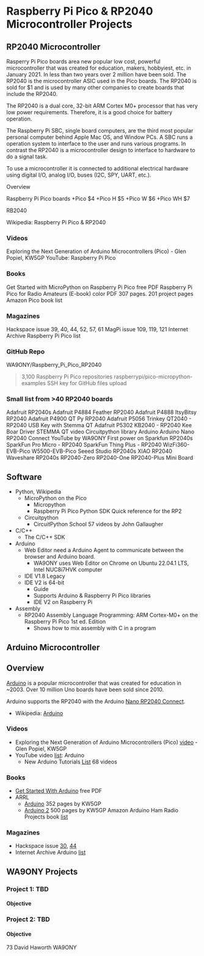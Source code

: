 # Raspberry Pi Pico & RP2040 Microcontroller Projects

## RP2040 Microcontroller

Rasperry Pi Pico boards area  new popular low cost, powerful microcontroller that was created for education, makers, hobbyiest, etc. in January 2021. In less than two years over 2 million have been sold.  The RP2040 is the microcontroller ASIC used in the Pico boards.  The RP2040 is sold for $1 and is used by many other companies to create boards that include the RP2040.

The RP2040 is a dual core, 32-bit ARM Cortex M0+ processor that has very low power requirements. Therefore, it is a good choice for battery operation.

The Raspberry Pi SBC, single board computers, are the third most popular personal computer behind Apple Mac OS, and Window PCs.  A SBC runs a operation system to interface to the user and runs various programs.  In contrast the RP2040 is a microcontroller design to interface to hardware to do a signal task. 

To use a microcontroller it is connected to additional electrical hardware using digital I/O, analog I/O, buses (I2C, SPY, UART, etc.).

Overview

Raspberry Pi Pico boards
+Pico $4
+Pico H $5
+Pico W $6
+Pico WH $7

RB2040

Wikipedia: Raspberry Pi Pico & RP2040

### Videos
Exploring the Next Generation of Arduino Microcontrollers (Pico) - Glen Popiel, KW5GP
YouTube: Raspberry Pi Pico
### Books
Get Started with MicroPython on Raspberry Pi Pico free PDF
Raspberry Pi Pico for Radio Amateurs (E-book) color PDF 307 pages. 201 project pages 
Amazon Pico book list
### Magazines
Hackspace issue 39, 40, 44, 52, 57, 61
MagPi issue 109, 119, 121
Internet Archive Raspberry Pi Pico list
### GitHub Repo
WA9ONY/Raspberry_Pi_Pico_RP2040
>3,100 Raspberry Pi Pico repositories
raspberrypi/pico-micropython-examples
SSH key for GitHub files upload
### Small list from >40 RP2040 boards
Adafruit
RP2040s
Adafruit P4884 Feather RP2040 
Adafruit P4888 ItsyBitsy RP2040
Adafruit P4900 QT Py RP2040
Adafruit P5056 Trinkey QT2040 - RP2040 USB Key with Stemma QT
Adafruit P5302 KB2040 - RP2040 Kee Boar Driver
STEMMA QT video
Circuitpython library
Arduino
Arduino Nano RP2040 Connect
YouTube by WA9ONY
First power on
Sparkfun 
RP2040s
SparkFun Pro Micro - RP2040
SparkFun Thing Plus - RP2040
WizFi360-EVB-Pico
W5500-EVB-Pico
Seeed Studio
RP2040s
XIAO RP2040
Waveshare
RP2040s
RP2040-Zero
RP2040-One
RP2040-Plus Mini Board
## Software
+ Python, Wikipedia
  - MicroPython on the Pico
    * Micropython
    * Raspberry Pi Pico Python SDK
Quick reference for the RP2
  - Circuitpython
    * CircuitPython School 57 videos by John Gallaugher
+ C/C++
  - The C/C++ SDK
+ Arduino
  - Web Editor need a Arduino Agent to communicate between the browser and Arduino board.
    * WA9ONY uses Web Editor on Chrome on Ubuntu 22.04.1 LTS, Intel NUC8i7HVK computer
  - IDE V1.8 Legacy
  - IDE V2 is 64-bit
    * Guide
    + Supports Arduino & Raspberry Pi Pico libraries
    - IDE V2 on Raspberry Pi
+ Assembly
  - RP2040 Assembly Language Programming: ARM Cortex-M0+ on the Raspberry Pi Pico 1st ed. Edition
    * Shows how to mix assembly with C in a program
 
 
## Arduino Microcontroller 
## Overview 
[Arduino](https://www.arduino.cc/) is a popular microcontroller that was created for education in ~2003. Over 10 million Uno boards have been sold since 2010.  

Arduino supports the RP2040 with the Arduino [Nano RP2040 Connect](https://store-usa.arduino.cc/products/arduino-nano-rp2040-connect-with-headers). 
+ Wikipedia: [Arduino](https://en.wikipedia.org/wiki/Arduino)
### Videos
+ Exploring the Next Generation of Arduino Microcontrollers (Pico) [video](https://youtu.be/HOi_AYEgSmo) - Glen Popiel, KW5GP
+ YouTube video [list](https://www.youtube.com/results?search_query=Arduino): Arduino
  - New Arduino Tutorials [List](https://www.youtube.com/playlist?list=PLGs0VKk2DiYw-L-RibttcvK-WBZm8WLEP) 68 videos
### Books
+ [Get Started With Arduino](https://hackspace.raspberrypi.com/articles/get-started-with-arduino-book) free PDF
+ ARRL
  - [Arduino](https://www.arrl.org/arduino) 352 pages by KW5GP
  - [Arduino 2](https://www.arrl.org/arduino2) 500 pages by KW5GP
Amazon Arduino Ham Radio Projects book [list](https://www.amazon.com/s?k=arduino+ham+radio&crid=YSCCY2436JXJ&sprefix=arduino+ham%2Caps%2C157&ref=nb_sb_ss_ts-doa-p_1_11)
### Magazines
+ Hackspace issue [30](https://hackspace.raspberrypi.com/issues?page=3), [44](https://hackspace.raspberrypi.com/issues?page=2)
+ Internet Archive Arduino [list](https://archive.org/search.php?query=Arduino&sin=)

## WA9ONY Projects
### Project 1: TBD
#### Objective
### Project 2: TBD
#### Objective


73 David Haworth WA9ONY
